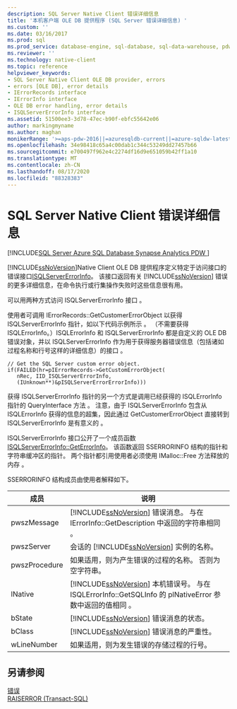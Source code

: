 ```yaml
---
description: SQL Server Native Client 错误详细信息
title: '本机客户端 OLE DB 提供程序 (SQL Server 错误详细信息) '
ms.custom: ''
ms.date: 03/16/2017
ms.prod: sql
ms.prod_service: database-engine, sql-database, sql-data-warehouse, pdw
ms.reviewer: ''
ms.technology: native-client
ms.topic: reference
helpviewer_keywords:
- SQL Server Native Client OLE DB provider, errors
- errors [OLE DB], error details
- IErrorRecords interface
- IErrorInfo interface
- OLE DB error handling, error details
- ISQLServerErrorInfo interface
ms.assetid: 51500ee3-3d78-47ec-b90f-ebfc55642e06
author: markingmyname
ms.author: maghan
monikerRange: '>=aps-pdw-2016||=azuresqldb-current||=azure-sqldw-latest||>=sql-server-2016||=sqlallproducts-allversions||>=sql-server-linux-2017||=azuresqldb-mi-current'
ms.openlocfilehash: 34e98418c65a4c00dab1c344c53249dd27457b66
ms.sourcegitcommit: e700497f962e4c2274df16d9e651059b42ff1a10
ms.translationtype: MT
ms.contentlocale: zh-CN
ms.lasthandoff: 08/17/2020
ms.locfileid: "88328383"
---
```

# <a name="sql-server-native-client-error-detail"></a>SQL Server Native Client 错误详细信息
[!INCLUDE[SQL Server Azure SQL Database Synapse Analytics PDW ](../../includes/applies-to-version/sql-asdb-asdbmi-asa-pdw.md)]

  [!INCLUDE[ssNoVersion](../../includes/ssnoversion-md.md)]Native Client OLE DB 提供程序定义特定于访问接口的错误接口[ISQLServerErrorInfo](https://docs.microsoft.com/sql/connect/oledb/ole-db-interfaces/isqlservererrorinfo-geterrorinfo-ole-db?view=sql-server-ver15)。 该接口返回有关 [!INCLUDE[ssNoVersion](../../includes/ssnoversion-md.md)] 错误的更多详细信息，在命令执行或行集操作失败时这些信息很有用。  
  
 可以用两种方式访问 ISQLServerErrorInfo 接口  。  
  
 使用者可调用 IErrorRecords::GetCustomerErrorObject 以获得 ISQLServerErrorInfo 指针，如以下代码示例所示   。 （不需要获得 ISQLErrorInfo。）ISQLErrorInfo 和 ISQLServerErrorInfo 都是自定义的 OLE DB 错误对象，并以 ISQLServerErrorInfo 作为用于获得服务器错误信息（包括诸如过程名称和行号这样的详细信息）的接口     。  
  
```  
// Get the SQL Server custom error object.  
if(FAILED(hr=pIErrorRecords->GetCustomErrorObject(  
   nRec, IID_ISQLServerErrorInfo,  
   (IUnknown**)&pISQLServerErrorErrorInfo)))  
```  
  
 获得 ISQLServerErrorInfo 指针的另一个方式是调用已经获得的 ISQLErrorInfo 指针的 QueryInterface 方法    。 注意，由于 ISQLServerErrorInfo 包含从 ISQLErrorInfo 获得的信息的超集，因此通过 GetCustomerErrorObject 直接转到 ISQLServerErrorInfo 是有意义的     。  
  
 ISQLServerErrorInfo 接口公开了一个成员函数 [ISQLServerErrorInfo::GetErrorInfo](../../relational-databases/native-client-ole-db-interfaces/isqlservererrorinfo-geterrorinfo-ole-db.md)。 该函数返回 SSERRORINFO 结构的指针和字符串缓冲区的指针。 两个指针都引用使用者必须使用 IMalloc::Free 方法释放的内存  。  
  
 SSERRORINFO 结构成员由使用者解释如下。  
  
|成员|说明|  
|------------|-----------------|  
|pwszMessage |[!INCLUDE[ssNoVersion](../../includes/ssnoversion-md.md)] 错误消息。 与在 IErrorInfo::GetDescription 中返回的字符串相同  。|  
|pwszServer |会话的 [!INCLUDE[ssNoVersion](../../includes/ssnoversion-md.md)] 实例的名称。|  
|pwszProcedure |如果适用，则为产生错误的过程的名称。 否则为空字符串。|  
|lNative |[!INCLUDE[ssNoVersion](../../includes/ssnoversion-md.md)] 本机错误号。 与在 ISQLErrorInfo::GetSQLInfo 的 plNativeError 参数中返回的值相同   。|  
|bState |[!INCLUDE[ssNoVersion](../../includes/ssnoversion-md.md)] 错误消息的状态。|  
|bClass |[!INCLUDE[ssNoVersion](../../includes/ssnoversion-md.md)] 错误消息的严重性。|  
|wLineNumber |如果适用，则为发生错误的存储过程的行号。|  
  
## <a name="see-also"></a>另请参阅  
 [错误](../../relational-databases/native-client-ole-db-errors/errors.md)   
 [RAISERROR (Transact-SQL)](../../t-sql/language-elements/raiserror-transact-sql.md)  
  
  
